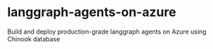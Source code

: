 # langgraph-agents-on-azure
Build and deploy production-grade langgraph agents on Azure using Chinook database
